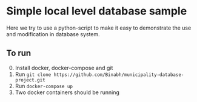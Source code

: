 # Simple local level database sample

Here we try to use a python-script to make it easy to demonstrate the use and modification in database system.

## To run

0. Install docker, docker-compose and git
1. Run `git clone https://github.com/Binabh/municipality-database-project.git`
2. Run `docker-compose up`
3. Two docker containers should be running
